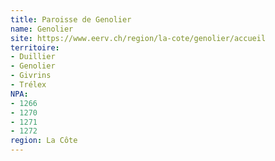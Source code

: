 ```yaml
---
title: Paroisse de Genolier
name: Genolier
site: https://www.eerv.ch/region/la-cote/genolier/accueil
territoire:
- Duillier
- Genolier
- Givrins
- Trélex
NPA:
- 1266
- 1270
- 1271
- 1272
region: La Côte
---
```

